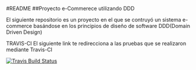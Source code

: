 #README
##Proyecto e-Commerece utilizando DDD

El siguiente repositorio es un proyecto en el que se contruyó un sistema e-commerce basándose en los principios de diseño de software DDD(Domain Driven Design)

TRAVIS-CI
El siguiente link te redirecciona a las pruebas que se realizaron mediante Travis-CI

[![Travis Build Status](https://travis-ci.org/AlonsoIbarra/E-DDD.svg?branch=master)](https://travis-ci.org/AlonsoIbarra/E-DDD)
